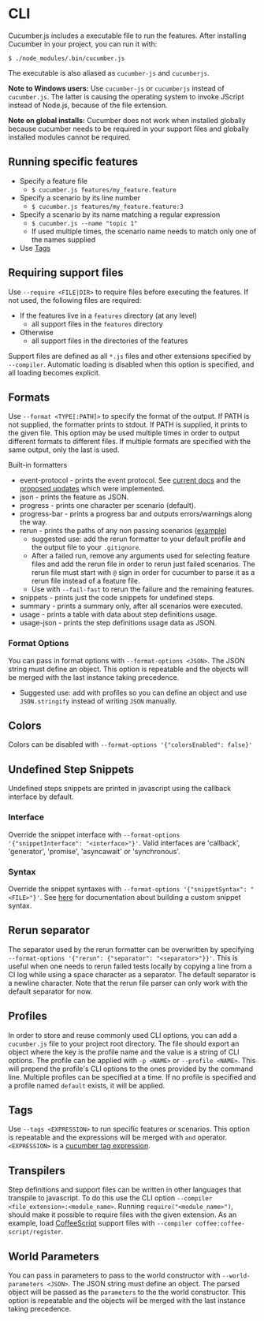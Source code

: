 # CLI

Cucumber.js includes a executable file to run the features. After installing Cucumber in your project, you can run it with:

``` shell
$ ./node_modules/.bin/cucumber.js
```

The executable is also aliased as `cucumber-js` and `cucumberjs`.

**Note to Windows users:** Use `cucumber-js` or `cucumberjs` instead of `cucumber.js`.
The latter is causing the operating system to invoke JScript instead of Node.js,
because of the file extension.

**Note on global installs:** Cucumber does not work when installed globally because cucumber
needs to be required in your support files and globally installed modules cannot be required.

## Running specific features

* Specify a feature file
  * `$ cucumber.js features/my_feature.feature`
* Specify a scenario by its line number
  * `$ cucumber.js features/my_feature.feature:3`
* Specify a scenario by its name matching a regular expression
  * `$ cucumber.js --name "topic 1"`
  * If used multiple times, the scenario name needs to match only one of the names supplied
* Use [Tags](#tags)

## Requiring support files

Use `--require <FILE|DIR>` to require files before executing the features.
If not used, the following files are required:
* If the features live in a `features` directory (at any level)
  * all support files in the `features` directory
* Otherwise
  * all support files in the directories of the features

Support files are defined as all `*.js` files and other extensions specified by `--compiler`.
Automatic loading is disabled when this option is specified, and all loading becomes explicit.

## Formats

Use `--format <TYPE[:PATH]>` to specify the format of the output.
If PATH is not supplied, the formatter prints to stdout.
If PATH is supplied, it prints to the given file.
This option may be used multiple times in order to output different formats to different files.
If multiple formats are specified with the same output, only the last is used.

Built-in formatters
* event-protocol - prints the event protocol. See [current docs](https://docs.cucumber.io/event-protocol/) and the [proposed updates](https://github.com/cucumber/cucumber/pull/172) which were implemented.
* json - prints the feature as JSON.
* progress - prints one character per scenario (default).
* progress-bar - prints a progress bar and outputs errors/warnings along the way.
* rerun - prints the paths of any non passing scenarios ([example](/features/rerun_formatter.feature))
  * suggested use: add the rerun formatter to your default profile and the output file to your `.gitignore`.
  * After a failed run, remove any arguments used for selecting feature files and add the rerun file in order to rerun just failed scenarios. The rerun file must start with `@` sign in order for cucumber to parse it as a rerun file instead of a feature file.
  * Use with `--fail-fast` to rerun the failure and the remaining features.
* snippets - prints just the code snippets for undefined steps.
* summary - prints a summary only, after all scenarios were executed.
* usage - prints a table with data about step definitions usage.
* usage-json - prints the step definitions usage data as JSON.

### Format Options

You can pass in format options with `--format-options <JSON>`. The JSON string must define an object. This option is repeatable and the objects will be merged with the last instance taking precedence.

* Suggested use: add with profiles so you can define an object and use `JSON.stringify` instead of writing `JSON` manually.

## Colors

Colors can be disabled with `--format-options '{"colorsEnabled": false}'`

## Undefined Step Snippets

Undefined steps snippets are printed in javascript using the callback interface by default.

### Interface

Override the snippet interface with `--format-options '{"snippetInterface": "<interface>"}'`.
Valid interfaces are 'callback', 'generator', 'promise', 'asyncawait' or 'synchronous'.

### Syntax

Override the snippet syntaxes with `--format-options '{"snippetSyntax": "<FILE>"}'`.
See [here](/docs/custom_snippet_syntaxes.md) for documentation about building a custom snippet syntax.

## Rerun separator

The separator used by the rerun formatter can be overwritten by specifying `--format-options '{"rerun": {"separator": "<separator>"}}'`.
This is useful when one needs to rerun failed tests locally by copying a line from a CI log while using a space character as a separator.
The default separator is a newline character.
Note that the rerun file parser can only work with the default separator for now.

## Profiles

In order to store and reuse commonly used CLI options, you can add a `cucumber.js` file to your project root directory. The file should export an object where the key is the profile name and the value is a string of CLI options. The profile can be applied with `-p <NAME>` or `--profile <NAME>`. This will prepend the profile's CLI options to the ones provided by the command line. Multiple profiles can be specified at a time. If no profile is specified and a profile named `default` exists, it will be applied.

## Tags

Use `--tags <EXPRESSION>` to run specific features or scenarios. This option is repeatable and the expressions will be merged with `and` operator.
`<EXPRESSION>` is a [cucumber tag expression](https://docs.cucumber.io/tag-expressions/).

## Transpilers

Step definitions and support files can be written in other languages that transpile to javascript. To do this use the CLI option `--compiler <file_extension>:<module_name>`. Running `require("<module_name>")`, should make it possible to require files with the given extension. As an example, load [CoffeeScript](https://www.npmjs.com/package/coffee-script) support files with `--compiler coffee:coffee-script/register`.

## World Parameters

You can pass in parameters to pass to the world constructor with `--world-parameters <JSON>`. The JSON string must define an object. The parsed object will be passed as the `parameters` to the the world constructor. This option is repeatable and the objects will be merged with the last instance taking precedence.
